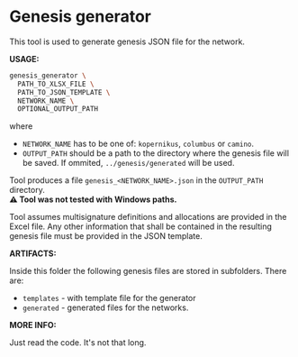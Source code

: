 # Genesis generator

This tool is used to generate genesis JSON file for the network.

**USAGE:**

```bash
genesis_generator \
  PATH_TO_XLSX_FILE \
  PATH_TO_JSON_TEMPLATE \
  NETWORK_NAME \
  OPTIONAL_OUTPUT_PATH
```
where 
- `NETWORK_NAME` has to be one of: `kopernikus`, `columbus` or `camino`.
- `OUTPUT_PATH` should be a path to the directory where the genesis file will be saved. If ommited, `../genesis/generated` will be used. 

Tool produces a file `genesis_<NETWORK_NAME>.json` in the `OUTPUT_PATH` directory.
<br/>**:warning: Tool was not tested with Windows paths.**

Tool assumes multisignature definitions and allocations are provided in the Excel file. Any other information that shall be contained in the resulting genesis file must be provided in the JSON template.

**ARTIFACTS:**

Inside this folder the following genesis files are stored in subfolders. There are:
- `templates` - with template file for the generator
- `generated` - generated files for the networks.

**MORE INFO:**

Just read the code. It's not that long.
